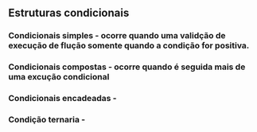 ## Estruturas condicionais


### Condicionais simples - ocorre quando uma validção de execução de flução somente quando a condição for positiva.

### Condicionais compostas - ocorre quando é seguida mais de uma excução condicional

### Condicionais encadeadas - 

### Condição ternaria - 


